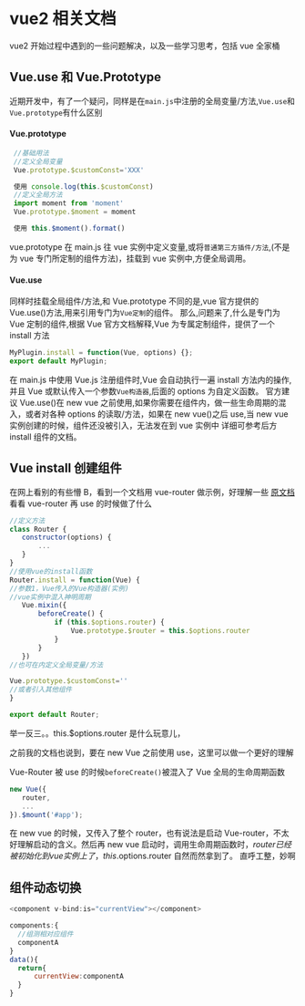 # vue2 相关文档

vue2 开始过程中遇到的一些问题解决，以及一些学习思考，包括 vue 全家桶

## Vue.use 和 Vue.Prototype

近期开发中，有了一个疑问，同样是在`main.js`中注册的全局变量/方法,`Vue.use`和`Vue.prototype`有什么区别

#### Vue.prototype

```javascript
 //基础用法
 //定义全局变量
 Vue.prototype.$customConst='XXX'

 使用 console.log(this.$customConst)
 //定义全局方法
 import moment from 'moment'
 Vue.prototype.$moment = moment

 使用 this.$moment().format()
```

vue.prototype 在 main.js 往 vue 实例中定义变量,或将`普通第三方插件/方法`,(不是为 vue 专门所定制的组件方法)，挂载到 vue 实例中,方便全局调用。

#### Vue.use

同样时挂载全局组件/方法,和 Vue.prototype 不同的是,vue 官方提供的 Vue.use()方法,用来引用专门为`Vue定制`的组件。
那么,问题来了,什么是专门为 Vue 定制的组件,根据 Vue 官方文档解释,Vue 为专属定制组件，提供了一个 install 方法

```javascript
MyPlugin.install = function(Vue, options) {};
export default MyPlugin;
```

在 main.js 中使用 Vue.js 注册组件时,Vue 会自动执行一遍 install 方法内的操作,并且 Vue 或默认传入一个参数`Vue构造器`,后面的 options 为自定义函数。
官方建议 Vue.use()在 new vue 之前使用,如果你需要在组件内，做一些生命周期的混入，或者对各种 options 的读取/方法，如果在 new vue()之后 use,当 new vue 实例创建的时候，组件还没被引入，无法发在到 vue 实例中
详细可参考后方 install 组件的文档。

## Vue install 创建组件

在网上看别的有些懵 B，看到一个文档用 vue-router 做示例，好理解一些
[原文档](https://segmentfault.com/a/1190000022802059)
看看 vue-router 再 use 的时候做了什么

```javascript
//定义方法
class Router {
   constructor(options) {
       ...
   }
}
//使用vue的install函数
Router.install = function(Vue) {
//参数1，Vue传入的Vue构造器(实例)
//vue实例中混入神明周期
   Vue.mixin({
       beforeCreate() {
           if (this.$options.router) {
               Vue.prototype.$router = this.$options.router
           }
       }
   })
//也可在内定义全局变量/方法

Vue.prototype.$customConst=''
//或者引入其他组件
}

export default Router;
```

举一反三。。this.\$options.router 是什么玩意儿，

之前我的文档也说到，要在 new Vue 之前使用 use，这里可以做一个更好的理解

Vue-Router 被 use 的时候`beforeCreate()`被混入了 Vue 全局的生命周期函数

```javascript
new Vue({
   router,
   ...
}).$mount('#app');
```

在 new vue 的时候，又传入了整个 router，也有说法是启动 Vue-router，不太好理解启动的含义。然后再 new vue 启动时，调用生命周期函数时，$router已经被初始化到vue实例上了，this.$options.router 自然而然拿到了。
直呼工整，妙啊

## 组件动态切换

```javascript
<component v-bind:is="currentView"></component>

components:{
  //组测相对应组件
  componentA
}
data(){
  return{
      currentView:componentA
  }
}
```
